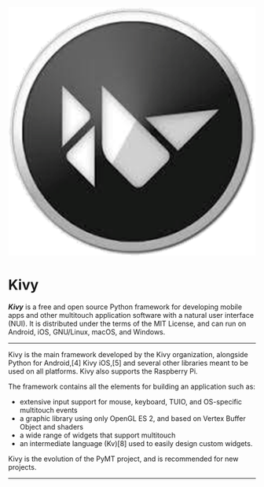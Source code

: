 ![Kivy](Kivy.png)
# Kivy

***Kivy*** is a free and open source Python framework for developing mobile apps and other multitouch application software with a natural user interface (NUI). It is distributed under the terms of the MIT License, and can run on Android, iOS, GNU/Linux, macOS, and Windows.

---

Kivy is the main framework developed by the Kivy organization, alongside Python for Android,[4] Kivy iOS,[5] and several other libraries meant to be used on all platforms. Kivy also supports the Raspberry Pi.

The framework contains all the elements for building an application such as:
* extensive input support for mouse, keyboard, TUIO, and OS-specific multitouch events
* a graphic library using only OpenGL ES 2, and based on Vertex Buffer Object and shaders
* a wide range of widgets that support multitouch
* an intermediate language (Kv)[8] used to easily design custom widgets.

Kivy is the evolution of the PyMT project, and is recommended for new projects.

---
